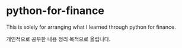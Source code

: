 # python-for-finance
This is solely for arranging what I learned through python for finance.


개인적으로 공부한 내용 정리 목적으로 올립니다.
